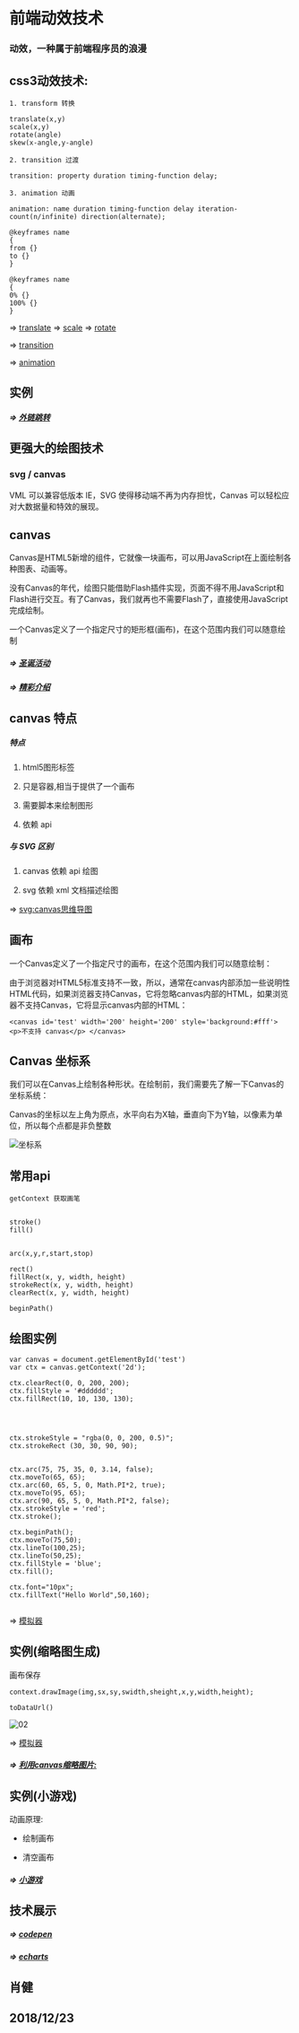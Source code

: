 # 前端动效技术

### 动效，一种属于前端程序员的浪漫

## css3动效技术:

```
1. transform 转换

translate(x,y)	
scale(x,y)	
rotate(angle)	
skew(x-angle,y-angle)	

2. transition 过渡

transition: property duration timing-function delay;

3. animation 动画

animation: name duration timing-function delay iteration-count(n/infinite) direction(alternate);

@keyframes name
{
from {}
to {}
}

@keyframes name
{
0% {}
100% {}
}

```

=> [translate](http://www.w3school.com.cn/tiy/c.asp?f=css_transform_translate)
=> [scale](http://www.w3school.com.cn/tiy/c.asp?f=css_transform_scale)
=> [rotate](http://www.w3school.com.cn/tiy/c.asp?f=css_transform_rotate)

=> [transition](http://www.w3school.com.cn/tiy/t.asp?f=css3_transition)

=> [animation](http://www.w3school.com.cn/tiy/t.asp?f=css3_animation)


##  实例


##### => [外链跳转](https://api-m.haohuan.com/public/h5/externalChainSkip.html?url=https%3A%2F%2Fwww.haohuan.com%3Ftest%3D1)



## 更强大的绘图技术

### svg / canvas

VML 可以兼容低版本 IE，SVG 使得移动端不再为内存担忧，Canvas 可以轻松应对大数据量和特效的展现。

## canvas

Canvas是HTML5新增的组件，它就像一块画布，可以用JavaScript在上面绘制各种图表、动画等。

没有Canvas的年代，绘图只能借助Flash插件实现，页面不得不用JavaScript和Flash进行交互。有了Canvas，我们就再也不需要Flash了，直接使用JavaScript完成绘制。

一个Canvas定义了一个指定尺寸的矩形框(画布)，在这个范围内我们可以随意绘制



##### => [圣诞活动](http://api-m.haohuan.com/public/activity/ChristmasDay.html)

##### => [精彩介绍](https://www.imooc.com/video/2493)

## canvas 特点

##### 特点

1. html5图形标签

1. 只是容器,相当于提供了一个画布

1. 需要脚本来绘制图形

1. 依赖 api

##### 与 SVG 区别

1. canvas 依赖 api 绘图

1. svg 依赖 xml 文档描述绘图

=> [svg:canvas思维导图](canvas.svg)

## 画布

一个Canvas定义了一个指定尺寸的画布，在这个范围内我们可以随意绘制：

由于浏览器对HTML5标准支持不一致，所以，通常在canvas内部添加一些说明性HTML代码，如果浏览器支持Canvas，它将忽略canvas内部的HTML，如果浏览器不支持Canvas，它将显示canvas内部的HTML：

```
<canvas id='test' width='200' height='200' style='background:#fff'> <p>不支持 canvas</p> </canvas> 
```
## Canvas 坐标系

我们可以在Canvas上绘制各种形状。在绘制前，我们需要先了解一下Canvas的坐标系统：

Canvas的坐标以左上角为原点，水平向右为X轴，垂直向下为Y轴，以像素为单位，所以每个点都是非负整数

![坐标系](png/01.png)


## 常用api

```
getContext 获取画笔
```
```

stroke()
fill()


arc(x,y,r,start,stop)

rect()	
fillRect(x, y, width, height)	
strokeRect(x, y, width, height)	
clearRect(x, y, width, height)

beginPath()

```




## 绘图实例

```
var canvas = document.getElementById('test')
var ctx = canvas.getContext('2d'); 

ctx.clearRect(0, 0, 200, 200);
ctx.fillStyle = '#dddddd'; 
ctx.fillRect(10, 10, 130, 130); 




ctx.strokeStyle = "rgba(0, 0, 200, 0.5)";
ctx.strokeRect (30, 30, 90, 90);


ctx.arc(75, 75, 35, 0, 3.14, false);
ctx.moveTo(65, 65);
ctx.arc(60, 65, 5, 0, Math.PI*2, true);
ctx.moveTo(95, 65);
ctx.arc(90, 65, 5, 0, Math.PI*2, false);
ctx.strokeStyle = 'red';
ctx.stroke();

ctx.beginPath();
ctx.moveTo(75,50);
ctx.lineTo(100,25);
ctx.lineTo(50,25);
ctx.fillStyle = 'blue';
ctx.fill();

ctx.font="10px";
ctx.fillText("Hello World",50,160);


```

=> [模拟器](http://js.jirengu.com/?html,output)


## 实例(缩略图生成)

画布保存
```
context.drawImage(img,sx,sy,swidth,sheight,x,y,width,height);

toDataUrl()
```

![02](png/02.png)

=> [模拟器](http://js.jirengu.com/?html,output)

##### => [利用canvas缩略图片:](http://jxjweb.top/2017/03/27.html)

## 实例(小游戏)

动画原理:

- 绘制画布

- 清空画布

##### => [小游戏](http://jxjweb.gz01.bdysite.com/canvas/jump/play.html)

## 技术展示

##### => [codepen](https://codepen.io/)

##### => [echarts](http://echarts.baidu.com/index.html)

















## 肖健
## 2018/12/23
